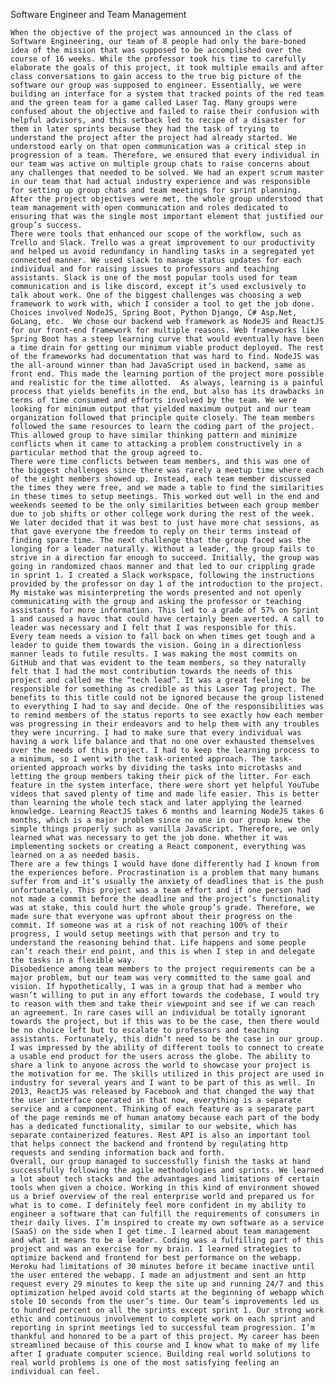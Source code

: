 Software Engineer and Team Management
	
	When the objective of the project was announced in the class of Software Engineering, our team of 8 people had only the bare-boned idea of the mission that was supposed to be accomplished over the course of 16 weeks. While the professor took his time to carefully elaborate the goals of this project, it took multiple emails and after class conversations to gain access to the true big picture of the software our group was supposed to engineer. Essentially, we were building an interface for a system that tracked points of the red team and the green team for a game called Laser Tag. Many groups were confused about the objective and failed to raise their confusion with helpful advisors, and this setback led to recipe of a disaster for them in later sprints because they had the task of trying to understand the project after the project had already started. We understood early on that open communication was a critical step in progression of a team. Therefore, we ensured that every individual in our team was active on multiple group chats to raise concerns about any challenges that needed to be solved. We had an expert scrum master in our team that had actual industry experience and was responsible for setting up group chats and team meetings for sprint planning. After the project objectives were met, the whole group understood that team management with open communication and roles dedicated to ensuring that was the single most important element that justified our group’s success.
	There were tools that enhanced our scope of the workflow, such as Trello and Slack. Trello was a great improvement to our productivity and helped us avoid redundancy in handling tasks in a segregated yet connected manner. We used slack to manage status updates for each individual and for raising issues to professors and teaching assistants. Slack is one of the most popular tools used for team communication and is like discord, except it’s used exclusively to talk about work. One of the biggest challenges was choosing a web framework to work with, which I consider a tool to get the job done. Choices involved NodeJS, Spring Boot, Python Django, C# Asp.Net, GoLang, etc.  We chose our backend web framework as NodeJS and ReactJS for our front-end framework for multiple reasons. Web frameworks like Spring Boot has a steep learning curve that would eventually have been a time drain for getting our minimum viable product deployed. The rest of the frameworks had documentation that was hard to find. NodeJS was the all-around winner than had JavaScript used in backend, same as front end. This made the learning portion of the project more possible and realistic for the time allotted.  As always, learning is a painful process that yields benefits in the end, but also has its drawbacks in terms of time consumed and efforts involved by the team. We were looking for minimum output that yielded maximum output and our team organization followed that principle quite closely. The team members followed the same resources to learn the coding part of the project. This allowed group to have similar thinking pattern and minimize conflicts when it came to attacking a problem constructively in a particular method that the group agreed to. 
	There were time conflicts between team members, and this was one of the biggest challenges since there was rarely a meetup time where each of the eight members showed up. Instead, each team member discussed the times they were free, and we made a table to find the similarities in these times to setup meetings. This worked out well in the end and weekends seemed to be the only similarities between each group member due to job shifts or other college work during the rest of the week. We later decided that it was best to just have more chat sessions, as that gave everyone the freedom to reply on their terms instead of finding spare time. The next challenge that the group faced was the longing for a leader naturally. Without a leader, the group fails to strive in a direction far enough to succeed. Initially, the group was going in randomized chaos manner and that led to our crippling grade in sprint 1. I created a Slack workspace, following the instructions provided by the professor on day 1 of the introduction to the project. My mistake was misinterpreting the words presented and not openly communicating with the group and asking the professor or teaching assistants for more information. This led to a grade of 57% on Sprint 1 and caused a havoc that could have certainly been averted. A call to leader was necessary and I felt that I was responsible for this.
	Every team needs a vision to fall back on when times get tough and a leader to guide them towards the vision. Going in a directionless manner leads to futile results. I was making the most commits on GitHub and that was evident to the team members, so they naturally felt that I had the most contribution towards the needs of this project and called me the “tech lead”. It was a great feeling to be responsible for something as credible as this Laser Tag project. The benefits to this title could not be ignored because the group listened to everything I had to say and decide. One of the responsibilities was to remind members of the status reports to see exactly how each member was progressing in their endeavors and to help them with any troubles they were incurring. I had to make sure that every individual was having a work life balance and that no one over exhausted themselves over the needs of this project. I had to keep the learning process to a minimum, so I went with the task-oriented approach. The task-oriented approach works by dividing the tasks into microtasks and letting the group members taking their pick of the litter. For each feature in the system interface, there were short yet helpful YouTube videos that saved plenty of time and made life easier. This is better than learning the whole tech stack and later applying the learned knowledge. Learning ReactJS takes 6 months and learning NodeJS takes 6 months, which is a major problem since no one in our group knew the simple things properly such as vanilla JavaScript. Therefore, we only learned what was necessary to get the job done. Whether it was implementing sockets or creating a React component, everything was learned on a as needed basis.
	There are a few things I would have done differently had I known from the experiences before. Procrastination is a problem that many humans suffer from and it’s usually the anxiety of deadlines that is the push unfortunately. This project was a team effort and if one person had not made a commit before the deadline and the project’s functionality was at stake, this could hurt the whole group’s grade. Therefore, we made sure that everyone was upfront about their progress on the commit. If someone was at a risk of not reaching 100% of their progress, I would setup meetings with that person and try to understand the reasoning behind that. Life happens and some people can’t reach their end point, and this is when I step in and delegate the tasks in a flexible way. 
	Disobedience among team members to the project requirements can be a major problem, but our team was very committed to the same goal and vision. If hypothetically, I was in a group that had a member who wasn’t willing to put in any effort towards the codebase, I would try to reason with them and take their viewpoint and see if we can reach an agreement. In rare cases will an individual be totally ignorant towards the project, but if this was to be the case, then there would be no choice left but to escalate to professors and teaching assistants. Fortunately, this didn’t need to be the case in our group. 
	I was impressed by the ability of different tools to connect to create a usable end product for the users across the globe. The ability to share a link to anyone across the world to showcase your project is the motivation for me. The skills utilized in this project are used in industry for several years and I want to be part of this as well. In 2013, ReactJS was released by Facebook and that changed the way that the user interface operated in that now, everything is a separate service and a component. Thinking of each feature as a separate part of the page reminds me of human anatomy because each part of the body has a dedicated functionality, similar to our website, which has separate containerized features. Rest API is also an important tool that helps connect the backend and frontend by regulating http requests and sending information back and forth. 
	Overall, our group managed to successfully finish the tasks at hand successfully following the agile methodologies and sprints. We learned a lot about tech stacks and the advantages and limitations of certain tools when given a choice. Working in this kind of environment showed us a brief overview of the real enterprise world and prepared us for what is to come. I definitely feel more confident in my ability to engineer a software that can fulfill the requirements of consumers in their daily lives. I’m inspired to create my own software as a service (SaaS) on the side when I get time. I learned about team management and what it means to be a leader. Coding was a fulfilling part of this project and was an exercise for my brain. I learned strategies to optimize backend and frontend for best performance on the webapp. Heroku had limitations of 30 minutes before it became inactive until the user entered the webapp. I made an adjustment and sent an http request every 29 minutes to keep the site up and running 24/7 and this optimization helped avoid cold starts at the beginning of webapp which stole 10 seconds from the user’s time. Our team’s improvements led us to hundred percent on all the sprints except sprint 1. Our strong work ethic and continuous involvement to complete work on each sprint and reporting in sprint meetings led to successful team progression. I’m thankful and honored to be a part of this project. My career has been streamlined because of this course and I know what to make of my life after I graduate computer science. Building real world solutions to real world problems is one of the most satisfying feeling an individual can feel. 
